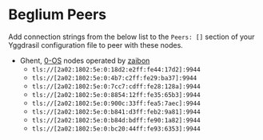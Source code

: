 # Beglium Peers

Add connection strings from the below list to the `Peers: []` section of your
Yggdrasil configuration file to peer with these nodes.

* Ghent, [0-OS](https://github.com/threefoldtech/zos) nodes operated by [zaibon](https://github.com/zaibon)
  * `tls://[2a02:1802:5e:0:18d2:e2ff:fe44:17d2]:9944`
  * `tls://[2a02:1802:5e:0:4b7:c2ff:fe29:ba37]:9944`
  * `tls://[2a02:1802:5e:0:7cc7:cdff:fe28:128a]:9944`
  * `tls://[2a02:1802:5e:0:8854:12ff:fe35:65b3]:9944`
  * `tls://[2a02:1802:5e:0:900c:33ff:fea5:7aec]:9944`
  * `tls://[2a02:1802:5e:0:b841:d3ff:feb2:9a81]:9944`
  * `tls://[2a02:1802:5e:0:b84d:bdff:fe90:1a82]:9944`
  * `tls://[2a02:1802:5e:0:bc20:44ff:fe93:6353]:9944`
